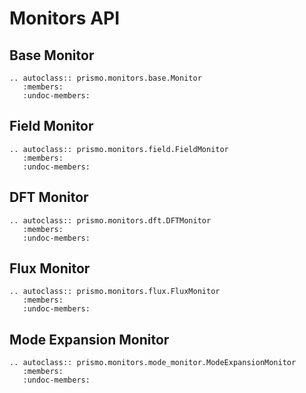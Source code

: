 # Monitors API

## Base Monitor

```{eval-rst}
.. autoclass:: prismo.monitors.base.Monitor
   :members:
   :undoc-members:
```

## Field Monitor

```{eval-rst}
.. autoclass:: prismo.monitors.field.FieldMonitor
   :members:
   :undoc-members:
```

## DFT Monitor

```{eval-rst}
.. autoclass:: prismo.monitors.dft.DFTMonitor
   :members:
   :undoc-members:
```

## Flux Monitor

```{eval-rst}
.. autoclass:: prismo.monitors.flux.FluxMonitor
   :members:
   :undoc-members:
```

## Mode Expansion Monitor

```{eval-rst}
.. autoclass:: prismo.monitors.mode_monitor.ModeExpansionMonitor
   :members:
   :undoc-members:
```
